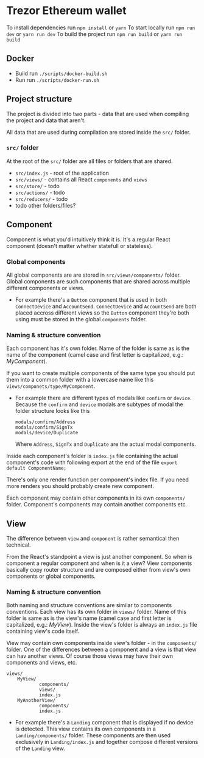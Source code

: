 # Trezor Ethereum wallet

To install dependencies run `npm install` or `yarn`
To start locally run `npm run dev` or `yarn run dev`
To build the project run `npm run build` or `yarn run build`

## Docker
- Build run `./scripts/docker-build.sh`
- Run run `./scripts/docker-run.sh`

## Project structure
The project is divided into two parts - data that are used when compiling the project and data that aren't.

All data that are used during compilation are stored inside the `src/` folder.

### `src/` folder
At the root of the `src/` folder are all files or folders that are shared.

- `src/index.js` - root of the application
- `src/views/` - contains all React `components` and `views`
- `src/store/` - todo
- `src/actions/` - todo
- `src/reducers/` - todo
- todo other folders/files?


## Component
Component is what you'd intuitively think it is. It's a regular React component (doesn't matter whether statefull or stateless).

### **Global components**
All global components are are stored in `src/views/components/` folder.
Global components are such components that are shared across multiple different components or views.
- For example there's a `Button` component that is used in both `ConnectDevice` and `AccountSend`. `ConnectDevice` and `AccountSend` are both placed accross different views so the `Button` component they're both using must be stored in the global `components` folder.

### **Naming & structure convention**
Each component has it's own folder. Name of the folder is same as is the name of the component (camel case and first letter is capitalized, e.g.: *MyComponent*).

If you want to create multiple components of the same type you should put them into a common folder with a lowercase name like this `views/componets/type/MyComponent`.

- For example there are different types of modals like `confirm` or `device`.
Because the `confirm` and `device` modals are subtypes of modal the folder structure looks like this
    ```
    modals/confirm/Address
    modals/confirm/SignTx
    modals/device/Duplicate
    ```
    Where `Address`, `SignTx` and `Duplicate` are the actual modal components.

Inside each component's folder is `index.js` file containing the actual component's code with following export at the end of the file `export default ComponentName;`

There's only one render function per component's index file. If you need more renders you should probably create new component.

Each component may contain other components in its own `components/` folder. Component's components may contain another components etc.


## View
The difference between `view` and `component` is rather semantical then technical.

From the React's standpoint a view is just another component. So when is component a regular component and when is it a view?
View components basically copy router structure and are composed either from view's own components or global components.

### **Naming & structure convention**
Both naming and structure conventions are similar to components conventions.
Each view has its own folder in `views/` folder. Name of this folder is same as is the view's name (camel case and first letter is capitalized, e.g.: *MyView*).
Inside the view's folder is always an `index.js` file containing view's code itself.

View may contain own components inside view's folder - in the `components/` folder. One of the differences between a component and a view is that view can hav another views. Of course those views may have their own components and views, etc.

```
views/
    MyView/
            components/
            views/
            index.js
    MyAnotherView/
            components/
            index.js
```

- For example there's a `Landing` component that is displayed if no device is detected. This view contains its own components in a `Landing/components/` folder. These components are then used exclusively in `Landing/index.js` and together compose different versions of the `Landing` view.

<!-- If you aren't sure whether you should create component or view follow this discussion
- If the route has following structure `/nameA/nameB/...` then `nameA` is probably a view and `nameB` is its subview
- If the route has following structure `/nameA/:parameter/nameB/...` then `nameA` is a view
    - If the are some elements -->






